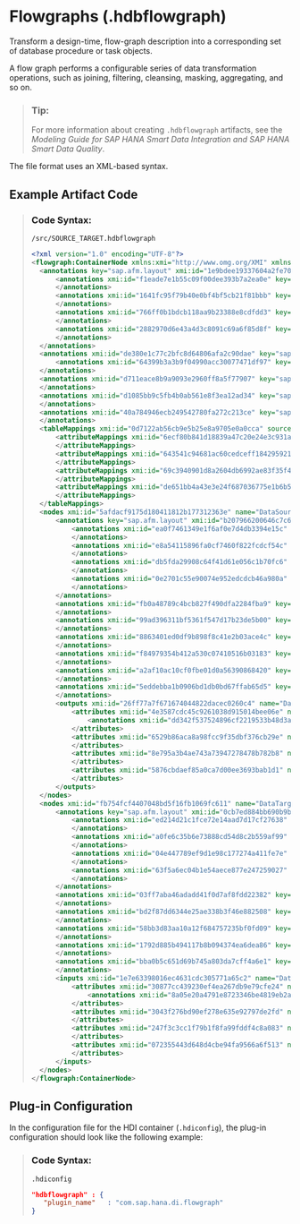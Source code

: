 <!-- loio6d4fc4a30e1d428bbb2b3dc5a73ab786 -->

# Flowgraphs \(.hdbflowgraph\)

Transform a design-time, flow-graph description into a corresponding set of database procedure or task objects.



A flow graph performs a configurable series of data transformation operations, such as joining, filtering, cleansing, masking, aggregating, and so on.

> ### Tip:  
> For more information about creating `.hdbflowgraph` artifacts, see the *Modeling Guide for SAP HANA Smart Data Integration and SAP HANA Smart Data Quality*.

The file format uses an XML-based syntax.



<a name="loio6d4fc4a30e1d428bbb2b3dc5a73ab786__section_rjj_yvh_1hb"/>

## Example Artifact Code

> ### Code Syntax:  
> `/src/SOURCE_TARGET.hdbflowgraph`
> 
> ```xml
> <?xml version="1.0" encoding="UTF-8"?>
> <flowgraph:ContainerNode xmlns:xmi="http://www.omg.org/XMI" xmlns:xsi="http://www.w3.org/2001/XMLSchema-instance" xmlns:flowgraph="http://www.sap.com/ndb/flowgraph/1.0" xmi:version="2.0" xmi:id="48c98de995349a58f789161dffecddbe" name="Sample" runtimeBehavior="BATCH_TASK">
> 	<annotations key="sap.afm.layout" xmi:id="1e9bdee19337604a2fe702f69b5602b8">
> 		<annotations xmi:id="f1eade7e1b55c09f00dee393b7a2ea0e" key="x" value="10">
> 		</annotations>
> 		<annotations xmi:id="1641fc95f79b40e0bf4bf5cb21f81bbb" key="y" value="10">
> 		</annotations>
> 		<annotations xmi:id="766ff0b1bdcb118aa9b23388e8cdfdd3" key="width" value="100">
> 		</annotations>
> 		<annotations xmi:id="2882970d6e43a4d3c8091c69a6f85d8f" key="height" value="84">
> 		</annotations>
> 	</annotations>
> 	<annotations xmi:id="de380e1c77c2bfc8d64806afa2c90dae" key="sap.afm.palette">
> 		<annotations xmi:id="64399b3a3b9f04990acc30077471df97" key="additions" value=""/>
> 	</annotations>
> 	<annotations xmi:id="d711eace8b9a9093e2960ff8a5f77907" key="sap.afm.nodeType" value="ContainerNode">
> 	</annotations>
> 	<annotations xmi:id="d1085bb9c5fb4b0ab561e8f3ea12ad34" key="sap.afm.nodeInputs">
> 	</annotations>
> 	<annotations xmi:id="40a784946ecb249542780fa272c213ce" key="sap.afm.nodeOutputs">
> 	</annotations>
> 	<tableMappings xmi:id="0d7122ab56cb9e5b25e8a9705e0a0cca" source="26ff77a7f671674044822dacec0260c4" target="1e7e63398016ec4631cdc305771a65c2">
> 		<attributeMappings xmi:id="6ecf80b841d18839a47c20e24e3c931a" source="4e3587cdc45c9261038d915014bee06e" target="30877cc439230ef4ea267db9e79cfe24">
> 		</attributeMappings>
> 		<attributeMappings xmi:id="643541c94681ac60cedceff184295921" source="6529b86aca8a98fcc9f35dbf376cb29e" target="3043f276bd90ef278e635e92797de2fd">
> 		</attributeMappings>
> 		<attributeMappings xmi:id="69c3940901d8a2604db6992ae83f35f4" source="8e795a3b4ae743a73947278478b782b8" target="247f3c3cc1f79b1f8fa99fddf4c8a083">
> 		</attributeMappings>
> 		<attributeMappings xmi:id="de651bb4a43e3e24f687036775e1b6b5" source="5876cbdaef85a0ca7d00ee3693bab1d1" target="072355443d648d4cbe94fa9566a6f513">
> 		</attributeMappings>
> 	</tableMappings>
> 	<nodes xmi:id="5afdacf9175d180411812b177312363e" name="DataSource" catalogObjectName="avijit.hdbav::qa_dept.Entity1" type="DATABASE_TABLE" xsi:type="flowgraph:DataNode" dataLayout="COLUMN">
> 		<annotations key="sap.afm.layout" xmi:id="b207966200646c7c6d93b2f1be8cbf9a">
> 			<annotations xmi:id="ea0f7461349e1f6af0e7d4db3394e15c" key="x" value="12">
> 			</annotations>
> 			<annotations xmi:id="e8a54115896fa0cf7460f822fcdcf54c" key="y" value="12">
> 			</annotations>
> 			<annotations xmi:id="db5fda29908c64f41d61e056c1b70fc6" key="width" value="120">
> 			</annotations>
> 			<annotations xmi:id="0e2701c55e90074e952edcdcb46a980a" key="height" value="115">
> 			</annotations>
> 		</annotations>
> 		<annotations xmi:id="fb0a48789c4bcb827f490dfa2284fba9" key="sap.afm.description">
> 		</annotations>
> 		<annotations xmi:id="99ad396311bf5361f547d17b23de5b00" key="sap.afm.nodeType" value="DataNode">
> 		</annotations>
> 		<annotations xmi:id="8863401ed0df9b898f8c41e2b03ace4c" key="sap.afm.nodeInputs">
> 		</annotations>
> 		<annotations xmi:id="f84979354b412a530c07410516b03183" key="sap.afm.nodeOutputs">
> 		</annotations>
> 		<annotations xmi:id="a2af10ac10cf0fbe01d0a56390868420" key="sap.afm.displayName" value="Data Source">
> 		</annotations>
> 		<annotations xmi:id="5eddebba1b0906bd1db0bd67ffab65d5" key="columns" value="[{&quot;name&quot;:&quot;DEPTNO&quot;,&quot;type&quot;:&quot;DECIMAL&quot;,&quot;length&quot;:28,&quot;nullable&quot;:&quot;false&quot;,&quot;primarykey&quot;:true},{&quot;name&quot;:&quot;DNAME&quot;,&quot;type&quot;:&quot;NVARCHAR&quot;,&quot;length&quot;:14,&quot;nullable&quot;:&quot;true&quot;},{&quot;name&quot;:&quot;LOC&quot;,&quot;type&quot;:&quot;NVARCHAR&quot;,&quot;length&quot;:14,&quot;nullable&quot;:&quot;true&quot;},{&quot;name&quot;:&quot;ST&quot;,&quot;type&quot;:&quot;NVARCHAR&quot;,&quot;length&quot;:2,&quot;nullable&quot;:&quot;true&quot;}]">
> 		</annotations>
> 		<outputs xmi:id="26ff77a7f671674044822dacec0260c4" name="DataSource">
> 			<attributes xmi:id="4e3587cdc45c9261038d915014bee06e" name="DEPTNO" type="DECIMAL" nullable="false" length="28">
> 				<annotations xmi:id="dd342f537524896cf2219533b48d3adf" key="sap.im.primaryKey" value="true"/>
> 			</attributes>
> 			<attributes xmi:id="6529b86aca8a98fcc9f35dbf376cb29e" name="DNAME" type="NVARCHAR" nullable="true" length="14">
> 			</attributes>
> 			<attributes xmi:id="8e795a3b4ae743a73947278478b782b8" name="LOC" type="NVARCHAR" nullable="true" length="14">
> 			</attributes>
> 			<attributes xmi:id="5876cbdaef85a0ca7d00ee3693bab1d1" name="ST" type="NVARCHAR" nullable="true" length="2">
> 			</attributes>
> 		</outputs>
> 	</nodes>
> 	<nodes xmi:id="fb754fcf4407048bd5f16fb1069fc611" name="DataTarget" catalogObjectName="DataTarget" type="TEMPLATE_TABLE" xsi:type="flowgraph:DataNode">
> 		<annotations key="sap.afm.layout" xmi:id="0cb7ed884bb690b9be60d8042c8c2b85">
> 			<annotations xmi:id="ed214d21c1fce72e14aad7d17cf27638" key="x" value="193">
> 			</annotations>
> 			<annotations xmi:id="a0fe6c35b6e73888cd54d8c2b559af99" key="y" value="12">
> 			</annotations>
> 			<annotations xmi:id="04e447789ef9d1e98c177274a411fe7e" key="width" value="120">
> 			</annotations>
> 			<annotations xmi:id="63f5a6ec04b1e54aece877e247259027" key="height" value="115">
> 			</annotations>
> 		</annotations>
> 		<annotations xmi:id="03ff7aba46adadd41f0d7af8fdd22382" key="sap.afm.description">
> 		</annotations>
> 		<annotations xmi:id="bd2f87dd6344e25ae338b3f46e882508" key="sap.afm.nodeType" value="DataNode">
> 		</annotations>
> 		<annotations xmi:id="58bb3d83aa10a12f684757235bf0fd09" key="sap.afm.nodeInputs">
> 		</annotations>
> 		<annotations xmi:id="1792d885b494117b8b094374ea6dea86" key="sap.afm.nodeOutputs">
> 		</annotations>
> 		<annotations xmi:id="bba0b5c651d69b745a803da7cff4a6e1" key="sap.afm.displayName" value="Data Target">
> 		</annotations>
> 		<inputs xmi:id="1e7e63398016ec4631cdc305771a65c2" name="DataTarget">
> 			<attributes xmi:id="30877cc439230ef4ea267db9e79cfe24" name="DEPTNO" type="DECIMAL" nullable="false" length="28">
> 				<annotations xmi:id="8a05e20a4791e8723346be4819eb2afd" key="sap.im.primaryKey" value="true"/>
> 			</attributes>
> 			<attributes xmi:id="3043f276bd90ef278e635e92797de2fd" name="DNAME" type="NVARCHAR" nullable="true" length="14">
> 			</attributes>
> 			<attributes xmi:id="247f3c3cc1f79b1f8fa99fddf4c8a083" name="LOC" type="NVARCHAR" nullable="true" length="14">
> 			</attributes>
> 			<attributes xmi:id="072355443d648d4cbe94fa9566a6f513" name="ST" type="NVARCHAR" nullable="true" length="2">
> 			</attributes>
> 		</inputs>
> 	</nodes>
> </flowgraph:ContainerNode>
> 
> ```



<a name="loio6d4fc4a30e1d428bbb2b3dc5a73ab786__section_uwf_xvh_1hb"/>

## Plug-in Configuration

In the configuration file for the HDI container \(`.hdiconfig`\), the plug-in configuration should look like the following example:

> ### Code Syntax:  
> `.hdiconfig`
> 
> ```json
> "hdbflowgraph" : {
>    "plugin_name"   : "com.sap.hana.di.flowgraph"
> }
> 
> ```

